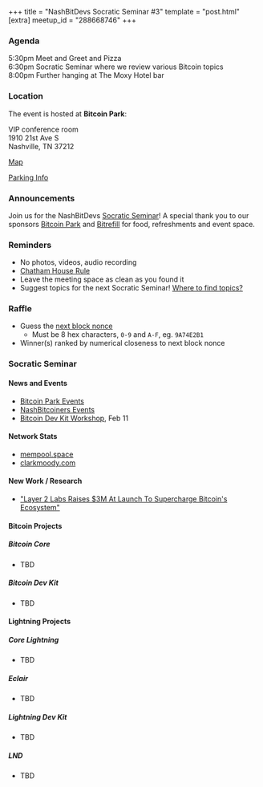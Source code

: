 +++
title = "NashBitDevs Socratic Seminar #3"
template = "post.html"
[extra]
meetup_id = "288668746"
+++

### Agenda

5:30pm Meet and Greet and Pizza  
6:30pm Socratic Seminar where we review various Bitcoin topics   
8:00pm Further hanging at The Moxy Hotel bar  

### Location

The event is hosted at **Bitcoin Park**:

VIP conference room   
1910 21st Ave S  
Nashville, TN  37212  

[Map](https://www.google.com/maps/place/1910+21st+Ave+S,+Nashville,+TN+37212/@36.1347819,-86.8029863,17z/data=!3m1!4b1!4m5!3m4!1s0x8864669fea1ce71d:0xdc34986293b94f39!8m2!3d36.1347819!4d-86.8007923)  

[Parking Info](/about/bitcoinpark-parking)  

### Announcements

Join us for the NashBitDevs [Socratic Seminar](/about)! A special thank you to our 
sponsors [Bitcoin Park](https://bitcoinpark.co/) and [Bitrefill](https://bitrefill.com/)
for food, refreshments and event space.

### Reminders

   - No photos, videos, audio recording
   - [Chatham House Rule](https://www.chathamhouse.org/about-us/chatham-house-rule)
   - Leave the meeting space as clean as you found it
   - Suggest topics for the next Socratic Seminar! [Where to find topics?](/about/find-topics)

### Raffle

  - Guess the [next block nonce](https://mempool.space/mempool-block/0)
    - Must be 8 hex characters, `0-9` and `A-F`, eg. `9A74E2B1`
  - Winner(s) ranked by numerical closeness to next block nonce

### Socratic Seminar

#### News and Events

  - [Bitcoin Park Events](https://www.meetup.com/bitcoinpark/events/)
  - [NashBitcoiners Events](https://www.meetup.com/nashbitcoiners/events/)
  - [Bitcoin Dev Kit Workshop](https://www.meetup.com/bitcoinpark/events/290296920/), Feb 11

#### Network Stats

  - [mempool.space](https://mempool.space/)
  - [clarkmoody.com](https://bitcoin.clarkmoody.com/dashboard/)
  
#### New Work / Research

   - ["Layer 2 Labs Raises $3M At Launch To Supercharge Bitcoin's Ecosystem"](https://bitcoinmagazine.com/technical/bitcoin-company-layer-2-labs-raises-3m)
  
#### Bitcoin Projects

##### Bitcoin Core

 - TBD

##### Bitcoin Dev Kit

  - TBD

#### Lightning Projects

##### Core Lightning

  - TBD

##### Eclair

  - TBD
     
##### Lightning Dev Kit

   - TBD

##### LND

  - TBD